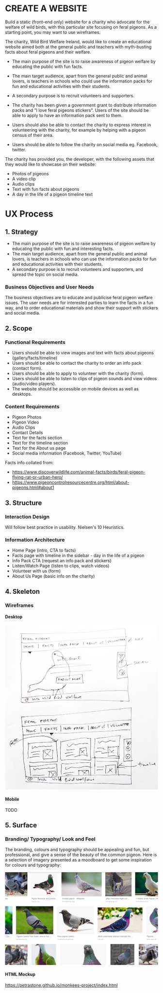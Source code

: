 # CREATE A WEBSITE


Build a static (front-end only) website for a charity who advocate for the welfare of wild birds, with this particular site focusing on feral pigeons. As a starting point, you may want to use wireframes.

The charity, Wild Bird Welfare Ireland, would like to create an educational website aimed both at the general public and teachers with myth-busting facts about feral pigeons and their welfare. 

- The main purpose of the site is to raise awareness of pigeon welfare by educating the public with fun facts. 
- The main target audience, apart from the general public and animal lovers, is teachers in schools who could use the information packs for fun and educational activities with their students.
- A secondary purpose is to recruit volunteers and supporters. 

- The charity has been given a government grant to distribute information packs and "I love feral pigeons stickers". Users of the site should be able to apply to have an information pack sent to them. 
- Users should also be able to contact the charity to express interest in volunteering with the charity, for example by helping with a pigeon census of their area.
- Users should be able to follow the charity on social media eg. Facebook, twitter.

The charity has provided you, the developer, with the following assets that they would like to showcase on their website:
- Photos of pigeons
- A video clip
- Audio clips
- Text with fun facts about pigeons
- A day in the life of a pigeon timeline text

# UX Process


## 1. Strategy
- The main purpose of the site is to raise awareness of pigeon welfare by educating the public with fun and interesting facts. 
- The main target audience, apart from the general public and animal lovers, is teachers in schools who can use the information packs for fun and educational activities with their students.
- A secondary purpose is to recruit volunteers and supporters, and spread the topic on social media. 

### Business Objectives and User Needs
The business objectives are to educate and publicise feral pigeon welfare issues. The user needs are for interested parties to learn the facts in a fun way, and to order educational materials and show their support with stickers and social media.

## 2. Scope
### Functional Requirements
- Users should be able to view images and text with facts about pigeons (gallery/facts/timeline)
- Users should be able to contact the charity to order an info pack (contact form).
- Users should be able to apply to volunteer with the charity (form).
- Users should be able to listen to clips of pigeon sounds and view videos (audio/video players).
- The website should be accessible on mobile devices as well as desktops.

### Content Requirements
- Pigeon Photos
- Pigeon Video
- Audio Clips
- Contact Details
- Text for the facts section
- Text for the timeline section
- Text for the About us page
- Social media information (Facebook, Twitter, YouTube)

Facts info collated from:
- https://www.discoverwildlife.com/animal-facts/birds/feral-pigeon-flying-rat-or-urban-hero/
- https://www.pigeoncontrolresourcecentre.org/html/about-pigeons.html#about1

## 3. Structure
### Interaction Design
Will follow best practice in usability. Nielsen's 10 Heuristics.

### Information Architecture
- Home Page (intro, CTA to facts)
- Facts page with timeline in the sidebar - day in the life of a pigeon
- Info Pack CTA (request an info pack and stickers)
- Listen/Watch Page (listen to clips, watch videos)
- Volunteer with us (form)
- About Us Page (basic info on the charity)


## 4. Skeleton
### Wireframes

#### Desktop
![Wireframe](wireframes/wireframe2.png)

#### Mobile
TODO

## 5. Surface
### Branding/ Typography/ Look and Feel
The branding, colours and typography should be appealing and fun, but professional, and give a sense of the beauty of the common pigeon. Here is a selection of imagery presented as a moodboard to get some inspiration for colours and typography:

![Moodboard](wireframes/pigeon-moodboard.png)

####  HTML Mockup

https://petrastone.github.io/monkees-project/index.html
